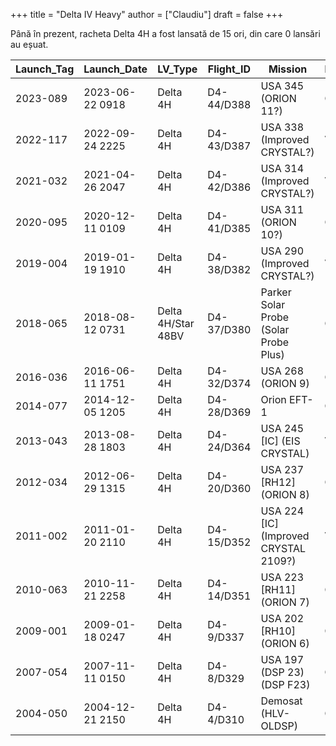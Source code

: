 +++
title = "Delta IV Heavy"
author = ["Claudiu"]
draft = false
+++

Până în prezent, racheta Delta 4H a fost lansată de 15 ori, din care 0 lansări au eșuat.

| Launch_Tag | Launch_Date     | LV_Type            | Flight_ID  | Mission                                    | Launch_Site | Country | Outcome |
|------------|-----------------|--------------------|------------|--------------------------------------------|-------------|---------|---------|
| 2023-089   | 2023-06-22 0918 | Delta 4H           | D4-44/D388 | USA 345 (ORION 11?)                        | CC SLC37B   | US      | S       |
| 2022-117   | 2022-09-24 2225 | Delta 4H           | D4-43/D387 | USA 338 (Improved CRYSTAL?)                | VS SLC6     | US      | S       |
| 2021-032   | 2021-04-26 2047 | Delta 4H           | D4-42/D386 | USA 314 (Improved CRYSTAL?)                | VS SLC6     | US      | S       |
| 2020-095   | 2020-12-11 0109 | Delta 4H           | D4-41/D385 | USA 311 (ORION 10?)                        | CC SLC37B   | US      | S       |
| 2019-004   | 2019-01-19 1910 | Delta 4H           | D4-38/D382 | USA 290 (Improved CRYSTAL?)                | VS SLC6     | US      | S       |
| 2018-065   | 2018-08-12 0731 | Delta 4H/Star 48BV | D4-37/D380 | Parker Solar Probe (Solar Probe Plus)      | CC SLC37B   | US      | S       |
| 2016-036   | 2016-06-11 1751 | Delta 4H           | D4-32/D374 | USA 268 (ORION 9)                          | CC SLC37B   | US      | S       |
| 2014-077   | 2014-12-05 1205 | Delta 4H           | D4-28/D369 | Orion EFT-1                                | CC SLC37B   | US      | S       |
| 2013-043   | 2013-08-28 1803 | Delta 4H           | D4-24/D364 | USA 245      [IC] (EIS CRYSTAL)            | VS SLC6     | US      | S       |
| 2012-034   | 2012-06-29 1315 | Delta 4H           | D4-20/D360 | USA 237      [RH12] (ORION 8)              | CC SLC37B   | US      | S       |
| 2011-002   | 2011-01-20 2110 | Delta 4H           | D4-15/D352 | USA 224      [IC] (Improved CRYSTAL 2109?) | VS SLC6     | US      | S       |
| 2010-063   | 2010-11-21 2258 | Delta 4H           | D4-14/D351 | USA 223      [RH11] (ORION 7)              | CC SLC37B   | US      | S       |
| 2009-001   | 2009-01-18 0247 | Delta 4H           | D4-9/D337  | USA 202       [RH10] (ORION 6)             | CC SLC37B   | US      | S       |
| 2007-054   | 2007-11-11 0150 | Delta 4H           | D4-8/D329  | USA 197 (DSP 23) (DSP F23)                 | CC SLC37B   | US      | S       |
| 2004-050   | 2004-12-21 2150 | Delta 4H           | D4-4/D310  | Demosat (HLV-OLDSP)                        | CC SLC37B   | US      | S       |
